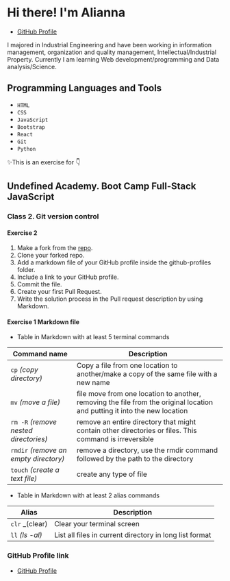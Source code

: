 # Hi there! I'm Alianna

- [GitHub Profile](https://github.com/AliannaFormoso)

I majored in Industrial Engineering and have been working in information management, organization and quality management, Intellectual/Industrial Property.
Currently I am learning Web development/programming and Data analysis/Science.

## Programming Languages and Tools

- `HTML`
- `CSS`
- `JavaScript`
- `Bootstrap`
- `React`
- `Git`
- `Python`

✨This is an exercise for 👇

## Undefined Academy. Boot Camp Full-Stack JavaScript

### Class 2. Git version control

#### Exercise 2

1. Make a fork from the [repo](https://github.com/undefined-academy/semana-1).
2. Clone your forked repo.
3. Add a markdown file of your GitHub profile inside the github-profiles folder.
4. Include a link to your GitHub profile.
5. Commit the file.
6. Create your first Pull Request.
7. Write the solution process in the Pull request description by using Markdown.

#### Exercise 1 Markdown file

- Table in Markdown with at least 5 terminal commands

| Command name | Description |
|--------------|-------------|
|`cp` _(copy directory)_ | Copy a file from one location to another/make a copy of the same file with a new name |
|`mv` _(move a file)_    | file move from one location to another, removing the file from the original location and putting it into the new location|
|`rm -R` _(remove nested directories)_ | remove an entire directory that might contain other directories or files. This command is irreversible |
|`rmdir` _(remove an empty directory)_ | remove a directory, use the rmdir command followed by the path to the directory |
| `touch` _(create a text file)_       | create any type of file |

- Table in Markdown with at least 2 alias commands

| Alias | Description |
|--------------|-------------|
| `clr` _(clear) | Clear your terminal screen |
|`ll` _(ls -al)_ |  List all files in current directory in long list format |

### GitHub Profile link

- [GitHub Profile](https://github.com/AliannaFormoso)
